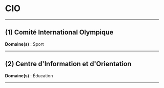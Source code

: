 # CIO

-------------------------------------------

## (1) Comité International Olympique

**Domaine(s)** : Sport

---------------------------------------------

## (2) Centre d'Information et d'Orientation

**Domaine(s)** : Éducation

------------------------------------------